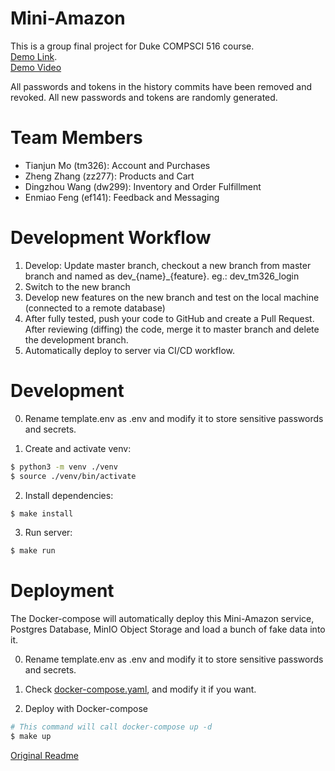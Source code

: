 # Mini-Amazon
This is a group final project for Duke COMPSCI 516 course.   
[Demo Link](http://vcm.tinchun.top:5001).  
[Demo Video](https://youtu.be/QWuk3q39c80)

All passwords and tokens in the history commits have been removed and revoked. All new passwords and tokens are randomly generated.  

# Team Members
- Tianjun Mo (tm326): Account and Purchases
- Zheng Zhang (zz277): Products and Cart
- Dingzhou Wang (dw299): Inventory and Order Fulfillment
- Enmiao Feng (ef141): Feedback and Messaging
# Development Workflow
1. Develop: Update master branch, checkout a new branch from master branch and named as dev_{name}\_{feature}. eg.: dev_tm326_login
1. Switch to the new branch
1. Develop new features on the new branch and test on the local machine (connected to a remote database)
1. After fully tested, push your code to GitHub and create a Pull Request. After reviewing (diffing) the code, merge it to master branch and delete the development branch.
1. Automatically deploy to server via CI/CD workflow.

# Development
0. Rename template.env as .env and modify it to store sensitive passwords and secrets.

1. Create and activate venv:
```bash
$ python3 -m venv ./venv
$ source ./venv/bin/activate
```
2. Install dependencies:
```bash
$ make install
```

3. Run server:
```bash
$ make run
```

# Deployment
The Docker-compose will automatically deploy this Mini-Amazon service, Postgres Database, MinIO Object Storage and load a bunch of fake data into it.   

0. Rename template.env as .env and modify it to store sensitive passwords and secrets.

1. Check [docker-compose.yaml](./docker-compose.yaml), and modify it if you want.

2. Deploy with Docker-compose
```bash
# This command will call docker-compose up -d
$ make up
```

[Original Readme](./Desc.md)
